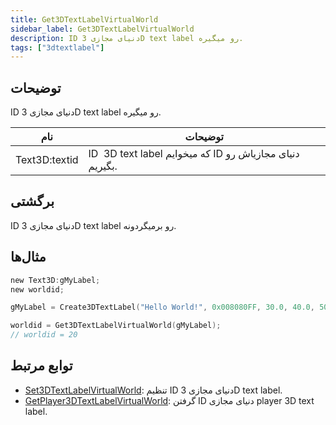 ```yaml
---
title: Get3DTextLabelVirtualWorld
sidebar_label: Get3DTextLabelVirtualWorld
description: ID دنیای مجازی 3D text label رو میگیره.
tags: ["3dtextlabel"]
---
```


<VersionWarn version='omp v1.1.0.2612' />

## توضیحات

ID دنیای مجازی 3D text label رو میگیره.

| نام           | توضیحات                                                       |
| ------------- | ------------------------------------------------------------ |
| Text3D:textid | ID ‌ 3D text label که میخوایم ID دنیای مجازیاش رو بگیریم.      |

## برگشتی

ID دنیای مجازی 3D text label رو برمیگردونه.

## مثال‌ها

```c
new Text3D:gMyLabel;
new worldid;

gMyLabel = Create3DTextLabel("Hello World!", 0x008080FF, 30.0, 40.0, 50.0, 10.0, 20, false);

worldid = Get3DTextLabelVirtualWorld(gMyLabel);
// worldid = 20
```

## توابع مرتبط

- [Set3DTextLabelVirtualWorld](Set3DTextLabelVirtualWorld): تنظیم ID دنیای مجازی 3D text label.
- [GetPlayer3DTextLabelVirtualWorld](GetPlayer3DTextLabelVirtualWorld): گرفتن ID دنیای مجازی player 3D text label.